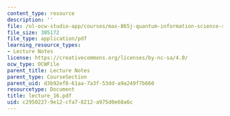 ```yaml
---
content_type: resource
description: ''
file: /ol-ocw-studio-app/courses/mas-865j-quantum-information-science-spring-2006/c29502279e12cfa78212a975d0e68a6c_lecture_16.pdf
file_size: 305172
file_type: application/pdf
learning_resource_types:
- Lecture Notes
license: https://creativecommons.org/licenses/by-nc-sa/4.0/
ocw_type: OCWFile
parent_title: Lecture Notes
parent_type: CourseSection
parent_uid: d3b92ef8-61aa-7a3f-53dd-a9a249f7b660
resourcetype: Document
title: lecture_16.pdf
uid: c2950227-9e12-cfa7-8212-a975d0e68a6c
---
```

